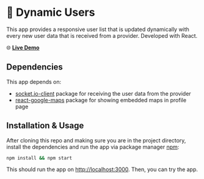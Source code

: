 # 👥 Dynamic Users
This app provides a responsive user list that is updated dynamically with every new user data that is received from a provider. Developed with React.

🌐 [**Live Demo**](https://jamcry.github.io/dynamic-users/)

## Dependencies
This app depends on:
- [socket.io-client](https://github.com/socketio/socket.io-client) package for receiving the user data from the provider
- [react-google-maps](https://github.com/tomchentw/react-google-maps) package for showing embedded maps in profile page

## Installation & Usage

After cloning this repo and making sure you are in the project directory, install the dependencies and run the app via package manager  [npm](https://www.npmjs.com/):

```bash
npm install && npm start
```
This should run the app on [http://localhost:3000](http://localhost:3000). Then, you can try the app.
